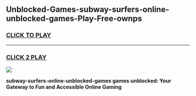
## Unblocked-Games-subway-surfers-online-unblocked-games-Play-Free-ownps
<h3>
<a href="https://premium76.site?title=subway-surfers-online-unblocked-games&ref=10A">CLICK TO PLAY</a></h3>
<hr>

<h3>
<a href="https://premium76.site?title=subway-surfers-online-unblocked-games&ref=10A">CLICK 2 PLAY</a>
  
</h3>

<a href="https://premium76.site?title=subway-surfers-online-unblocked-games&ref=10A"><img src="https://clearcache.store/games.png"></a>


**subway-surfers-online-unblocked-games games unblocked: Your Gateway to Fun and Accessible Online Gaming**
